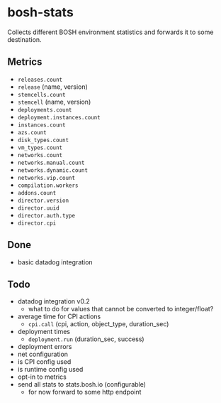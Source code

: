 # bosh-stats

Collects different BOSH environment statistics and forwards it to some destination.

## Metrics

- `releases.count`
- `release` (name, version)
- `stemcells.count`
- `stemcell` (name, version)
- `deployments.count`
- `deployment.instances.count`
- `instances.count`
- `azs.count`
- `disk_types.count`
- `vm_types.count`
- `networks.count`
- `networks.manual.count`
- `networks.dynamic.count`
- `networks.vip.count`
- `compilation.workers`
- `addons.count`
- `director.version`
- `director.uuid`
- `director.auth.type`
- `director.cpi`

## Done
- basic datadog integration

## Todo

- datadog integration v0.2
  - what to do for values that cannot be converted to integer/float?
- average time for CPI actions
  - `cpi.call` (cpi, action, object_type, duration_sec)
- deployment times
  - `deployment.run` (duration_sec, success)
- deployment errors
- net configuration
- is CPI config used
- is runtime config used
- opt-in to metrics
- send all stats to stats.bosh.io (configurable)
  - for now forward to some http endpoint

